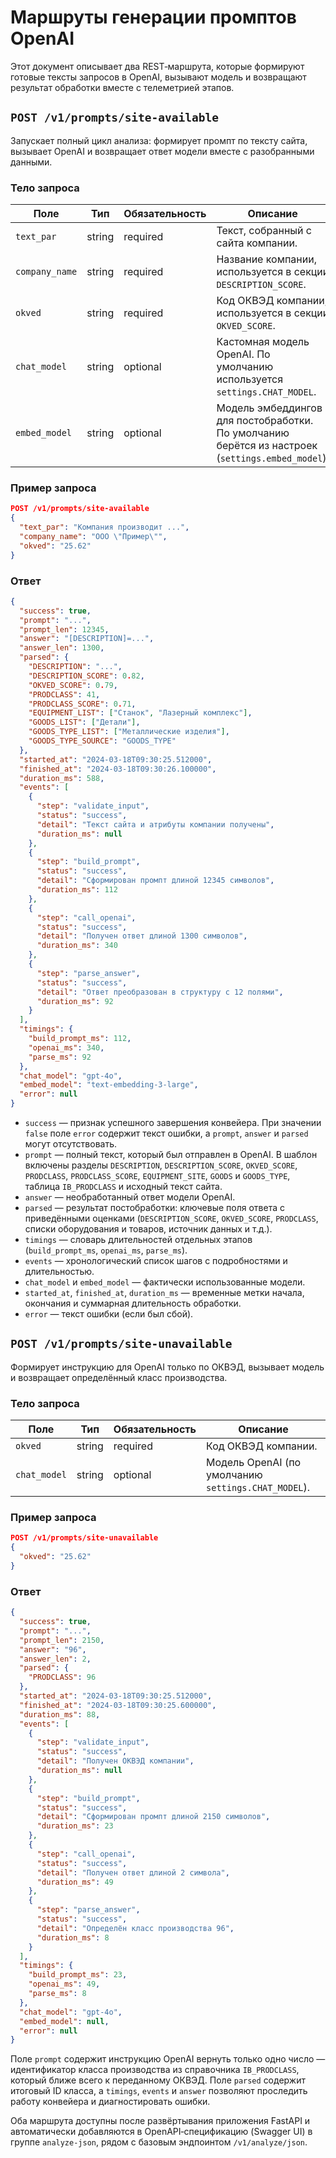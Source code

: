 # Маршруты генерации промптов OpenAI

Этот документ описывает два REST‑маршрута, которые формируют готовые тексты запросов в OpenAI, вызывают модель и возвращают результат обработки вместе с телеметрией этапов.

## `POST /v1/prompts/site-available`

Запускает полный цикл анализа: формирует промпт по тексту сайта, вызывает OpenAI и возвращает ответ модели вместе с разобранными данными.

### Тело запроса

| Поле | Тип | Обязательность | Описание |
|------|-----|----------------|----------|
| `text_par` | string | required | Текст, собранный с сайта компании. |
| `company_name` | string | required | Название компании, используется в секции `DESCRIPTION_SCORE`. |
| `okved` | string | required | Код ОКВЭД компании, используется в секции `OKVED_SCORE`. |
| `chat_model` | string | optional | Кастомная модель OpenAI. По умолчанию используется `settings.CHAT_MODEL`. |
| `embed_model` | string | optional | Модель эмбеддингов для постобработки. По умолчанию берётся из настроек (`settings.embed_model`). |

### Пример запроса

```json
POST /v1/prompts/site-available
{
  "text_par": "Компания производит ...",
  "company_name": "ООО \"Пример\"",
  "okved": "25.62"
}
```

### Ответ

```json
{
  "success": true,
  "prompt": "...",
  "prompt_len": 12345,
  "answer": "[DESCRIPTION]=...",
  "answer_len": 1300,
  "parsed": {
    "DESCRIPTION": "...",
    "DESCRIPTION_SCORE": 0.82,
    "OKVED_SCORE": 0.79,
    "PRODCLASS": 41,
    "PRODCLASS_SCORE": 0.71,
    "EQUIPMENT_LIST": ["Станок", "Лазерный комплекс"],
    "GOODS_LIST": ["Детали"],
    "GOODS_TYPE_LIST": ["Металлические изделия"],
    "GOODS_TYPE_SOURCE": "GOODS_TYPE"
  },
  "started_at": "2024-03-18T09:30:25.512000",
  "finished_at": "2024-03-18T09:30:26.100000",
  "duration_ms": 588,
  "events": [
    {
      "step": "validate_input",
      "status": "success",
      "detail": "Текст сайта и атрибуты компании получены",
      "duration_ms": null
    },
    {
      "step": "build_prompt",
      "status": "success",
      "detail": "Сформирован промпт длиной 12345 символов",
      "duration_ms": 112
    },
    {
      "step": "call_openai",
      "status": "success",
      "detail": "Получен ответ длиной 1300 символов",
      "duration_ms": 340
    },
    {
      "step": "parse_answer",
      "status": "success",
      "detail": "Ответ преобразован в структуру с 12 полями",
      "duration_ms": 92
    }
  ],
  "timings": {
    "build_prompt_ms": 112,
    "openai_ms": 340,
    "parse_ms": 92
  },
  "chat_model": "gpt-4o",
  "embed_model": "text-embedding-3-large",
  "error": null
}
```

* `success` — признак успешного завершения конвейера. При значении `false` поле `error` содержит текст ошибки, а `prompt`, `answer` и `parsed` могут отсутствовать.
* `prompt` — полный текст, который был отправлен в OpenAI. В шаблон включены разделы `DESCRIPTION`, `DESCRIPTION_SCORE`, `OKVED_SCORE`, `PRODCLASS`, `PRODCLASS_SCORE`, `EQUIPMENT_SITE`, `GOODS` и `GOODS_TYPE`, таблица `IB_PRODCLASS` и исходный текст сайта.
* `answer` — необработанный ответ модели OpenAI.
* `parsed` — результат постобработки: ключевые поля ответа с приведёнными оценками (`DESCRIPTION_SCORE`, `OKVED_SCORE`, `PRODCLASS`, списки оборудования и товаров, источник данных и т.д.).
* `timings` — словарь длительностей отдельных этапов (`build_prompt_ms`, `openai_ms`, `parse_ms`).
* `events` — хронологический список шагов с подробностями и длительностью.
* `chat_model` и `embed_model` — фактически использованные модели.
* `started_at`, `finished_at`, `duration_ms` — временные метки начала, окончания и суммарная длительность обработки.
* `error` — текст ошибки (если был сбой).

## `POST /v1/prompts/site-unavailable`

Формирует инструкцию для OpenAI только по ОКВЭД, вызывает модель и возвращает определённый класс производства.

### Тело запроса

| Поле | Тип | Обязательность | Описание |
|------|-----|----------------|----------|
| `okved` | string | required | Код ОКВЭД компании. |
| `chat_model` | string | optional | Модель OpenAI (по умолчанию `settings.CHAT_MODEL`). |

### Пример запроса

```json
POST /v1/prompts/site-unavailable
{
  "okved": "25.62"
}
```

### Ответ

```json
{
  "success": true,
  "prompt": "...",
  "prompt_len": 2150,
  "answer": "96",
  "answer_len": 2,
  "parsed": {
    "PRODCLASS": 96
  },
  "started_at": "2024-03-18T09:30:25.512000",
  "finished_at": "2024-03-18T09:30:25.600000",
  "duration_ms": 88,
  "events": [
    {
      "step": "validate_input",
      "status": "success",
      "detail": "Получен ОКВЭД компании",
      "duration_ms": null
    },
    {
      "step": "build_prompt",
      "status": "success",
      "detail": "Сформирован промпт длиной 2150 символов",
      "duration_ms": 23
    },
    {
      "step": "call_openai",
      "status": "success",
      "detail": "Получен ответ длиной 2 символа",
      "duration_ms": 49
    },
    {
      "step": "parse_answer",
      "status": "success",
      "detail": "Определён класс производства 96",
      "duration_ms": 8
    }
  ],
  "timings": {
    "build_prompt_ms": 23,
    "openai_ms": 49,
    "parse_ms": 8
  },
  "chat_model": "gpt-4o",
  "embed_model": null,
  "error": null
}
```

Поле `prompt` содержит инструкцию OpenAI вернуть только одно число — идентификатор класса производства из справочника `IB_PRODCLASS`, который ближе всего к переданному ОКВЭД. Поле `parsed` содержит итоговый ID класса, а `timings`, `events` и `answer` позволяют проследить работу конвейера и диагностировать ошибки.

Оба маршрута доступны после развёртывания приложения FastAPI и автоматически добавляются в OpenAPI‑спецификацию (Swagger UI) в группе `analyze-json`, рядом с базовым эндпоинтом `/v1/analyze/json`.
